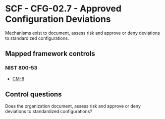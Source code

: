 # SCF - CFG-02.7 - Approved Configuration Deviations
Mechanisms exist to document, assess risk and approve or deny deviations to standardized configurations.
## Mapped framework controls
### NIST 800-53
- [CM-6](../nist80053/cm-6.md)
  
## Control questions
Does the organization document, assess risk and approve or deny deviations to standardized configurations?
  